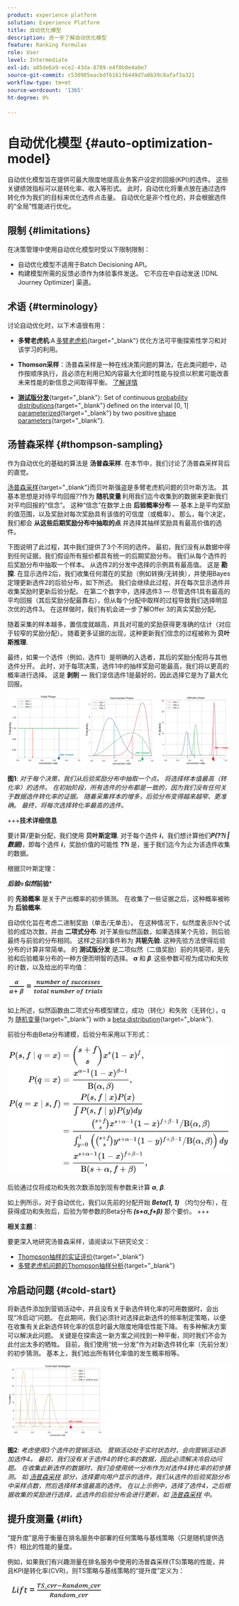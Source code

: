 ```yaml
---
product: experience platform
solution: Experience Platform
title: 自动优化模型
description: 进一步了解自动优化模型
feature: Ranking Formulas
role: User
level: Intermediate
exl-id: a85de6a9-ece2-43da-8789-e4f8b0e4a0e7
source-git-commit: c530905eacbdf6161f6449d7a0b39c8afaf3a321
workflow-type: tm+mt
source-wordcount: '1365'
ht-degree: 0%

---
```


# 自动优化模型 {#auto-optimization-model}

自动优化模型旨在提供可最大限度地提高业务客户设定的回报(KPI)的选件。 这些关键绩效指标可以是转化率、收入等形式。 此时，自动优化将重点放在通过选件转化作为我们的目标来优化选件点击量。 自动优化是非个性化的，并会根据选件的“全局”性能进行优化。

## 限制 {#limitations}

在决策管理中使用自动优化模型时受以下限制限制：

* 自动优化模型不适用于Batch Decisioning API。
* 构建模型所需的反馈必须作为体验事件发送。 它不应在中自动发送 [!DNL Journey Optimizer] 渠道。

## 术语 {#terminology}

讨论自动优化时，以下术语很有用：

* **多臂老虎机**:A [多臂老虎机](https://en.wikipedia.org/wiki/Multi-armed_bandit){target="_blank"} 优化方法可平衡探索性学习和对该学习的利用。

* **Thomson采样**：汤普森采样是一种在线决策问题的算法，在此类问题中，动作按顺序执行，且必须在利用已知内容最大化即时性能与投资以积累可能改善未来性能的新信息之间取得平衡。 [了解详情](#thompson-sampling)

* [**测试版分发**](https://en.wikipedia.org/wiki/Beta_distribution){target="_blank"}: Set of continuous [probability distributions](https://en.wikipedia.org/wiki/Probability_distribution){target="_blank"} defined on the interval [0, 1] [parameterized](https://en.wikipedia.org/wiki/Statistical_parameter){target="_blank"} by two positive [shape parameters](https://en.wikipedia.org/wiki/Shape_parameter){target="_blank"}.

## 汤普森采样 {#thompson-sampling}

作为自动优化的基础的算法是 **汤普森采样**. 在本节中，我们讨论了汤普森采样背后的直觉。

[汤普森采样](https://en.wikipedia.org/wiki/Thompson_sampling){target="_blank"}而贝叶斯强盗是多臂老虎机问题的贝叶斯方法。  其基本思想是对待平均回报??作为 **随机变量** 利用我们迄今收集到的数据来更新我们对平均回报的“信念”。 这种“信念”在数学上由 **后验概率分布**  — 基本上是平均奖励的值范围，以及奖励对每次奖励具有该值的可信度（或概率）。 那么，每个决定，我们都会 **从这些后期奖励分布中抽取的点** 并选择其抽样奖励具有最高价值的选件。

下图说明了此过程，其中我们提供了3个不同的选件。 最初，我们没有从数据中得到任何证据，我们假设所有报价都具有统一的后期奖励分布。 我们从每个选件的后奖励分布中抽取一个样本。 从选件2的分发中选择的示例具有最高值。 这是 **勘探**. 在显示选件2后，我们收集任何潜在的奖励（例如转换/无转换），并使用Bayes定理更新选件2的后验分布，如下所述。  我们会继续此过程，并在每次显示选件并收集奖励时更新后验分配。 在第二个数字中，选择选件3 — 尽管选件1具有最高的平均回报（其后奖励分配最靠右），但从每个分配中取样的过程导致我们选择明显次优的选件3。 在这样做时，我们有机会进一步了解Offer 3的真实奖励分配。

随着采集的样本越多，置信度就越高，并且对可能的奖励获得更准确的估计（对应于较窄的奖励分配）。 随着更多证据的出现，这种更新我们信念的过程被称为 **贝叶斯推理**.

最终，如果一个选件（例如，选件1）是明确的入选者，其后的奖励分配将与其他选件分开。 此时，对于每项决策，选件1中的抽样奖励可能最高，我们将以更高的概率进行选择。 这是 **剥削**  — 我们坚信选件1是最好的，因此选择它是为了最大化回报。

![](../assets/ai-ranking-thompson-sampling.png)

**图1**: *对于每个决策，我们从后验奖励分布中抽取一个点。 将选择样本值最高（转化率）的选件。 在初始阶段，所有选件的分布都是一致的，因为我们没有任何关于数据选件转化率的证据。 随着采集样本的增多，后验分布变得越来越窄、更准确。 最终，将每次选择转化率最高的选件。*

<!--
![](../assets/ai-ranking-thompson-sampling-initial.png)
![](../assets/ai-ranking-thompson-sampling-intermediate.png)
![](../assets/ai-ranking-thompson-sampling-ultimate.png)
-->

+++**技术详细信息**

要计算/更新分配，我们使用 **贝叶斯定理**. 对于每个选件 ***i***，我们想计算他们***P(??i |数据)***，即每个选件 ***i***，奖励价值的可能性 **??i** 是，鉴于我们迄今为止为该选件收集的数据。

根据贝叶斯定理：

***后验=似然*前验***

的 **先验概率** 是关于产出概率的初步猜测。 在收集了一些证据之后，这种概率被称为 **后验概率**. 

自动优化旨在考虑二进制奖励（单击/无单击）。 在这种情况下，似然度表示N个试验的成功次数，并由 **二项式分布**. 对于某些似然函数，如果选择某个先验，则后验最终与前验的分布相同。 这样之前的事件称为 **共轭先验**. 这种先验方法使得后验分布的计算非常简单。 的 **测试版分发** 是二项似然（二值奖励）前的共轭项，是先验和后验概率分布的一种方便而明智的选择。 ***α*** 和 ***β***. 这些参数可视为成功和失败的计数，以及给出的平均值：

![](../assets/ai-ranking-beta-distribution.png)

如上所述，似然函数由二项式分布模型建立，成功（转化）和失败（无转化），q为 [随机变量](https://en.wikipedia.org/wiki/Random_variable){target="_blank"} with a [beta distribution](https://en.wikipedia.org/wiki/Beta_distribution){target="_blank"}.

前验分布由Beta分布建模，后验分布采用以下形式：

![](../assets/ai-ranking-posterior-distribution.svg)

后验通过仅将成功和失败次数添加到现有参数来计算 ***α***, ***β***.

如上例所示，对于自动优化，我们以先前的分配开始 ***Beta(1, 1)*** （均匀分布），在获得成功和失败后，后验为带参数的Beta分布 ***(s+α,f+β)*** 那个要价。
+++

**相关主题**：

要更深入地研究汤普森采样，请阅读以下研究论文：
* [Thompson抽样的实证评价](https://proceedings.neurips.cc/paper/2011/file/e53a0a2978c28872a4505bdb51db06dc-Paper.pdf){target="_blank"}
* [多臂老虎机问题的Thompson抽样分析](http://proceedings.mlr.press/v23/agrawal12/agrawal12.pdf){target="_blank"}

## 冷启动问题 {#cold-start}

将新选件添加到营销活动中，并且没有关于新选件转化率的可用数据时，会出现“冷启动”问题。 在此期间，我们必须针对选择此新选件的频率制定策略，以便在收集有关此新选件转化率的信息时最大限度地降低性能下降。 有多种解决方案可以解决此问题。 关键是在探索这一新方案之间找到一种平衡，同时我们不会为此付出太多的牺牲。 目前，我们使用“统一分发”作为对新选件转化率（先前分发）的初步猜测。 基本上，我们给出所有转化率值的发生概率相等。


![](../assets/ai-ranking-cold-start-strategies.png)

**图2**: *考虑使用3个选件的营销活动。 营销活动处于实时状态时，会向营销活动添加选件4。 最初，我们没有关于选件4的转化率的数据，因此必须解决冷启动问题。 在收集此新选件的数据时，我们会使用统一分布作为对选件4转化率的初步猜测。 如 [汤普森采样](#thompson-sampling) 部分，选择要向用户显示的选件，我们从选件的后验奖励分布中采样点数，然后选择样本值最高的选件。 在以上示例中，选择了选件4，之后根据收集的奖励进行选择，此选件的后验分布会进行更新，如 [汤普森采样](#thompson-sampling) 中。*

## 提升度测量 {#lift}

“提升度”是用于衡量在排名服务中部署的任何策略与基线策略（只是随机提供选件）相比的性能的量度。

例如，如果我们有兴趣测量在排名服务中使用的汤普森采样(TS)策略的性能，并且KPI是转化率(CVR)，则TS策略与基线策略的“提升度”定义为：

![](../assets/ai-ranking-lift.png)
